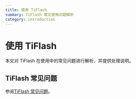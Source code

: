 ```yaml
---
title: 使用 TiFlash
summary: TiFlash 常见使用问题解析
category: introduction
---
```


# 使用 TiFlash

本文对 TiFlash 在使用中的常见问题进行解析，并提供处理说明。

## TiFlash 常见问题

参阅[TiFlash 常见问题](https://docs.pingcap.com/zh/tidb/stable/troubleshoot-tiflash)。
